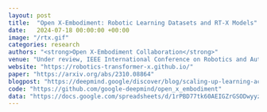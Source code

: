 ```yaml
---
layout: post
title:  "Open X-Embodiment: Robotic Learning Datasets and RT-X Models"
date:   2024-07-18 00:00:00 +00:00
image: "/rtx.gif"
categories: research
authors: "<strong>Open X-Embodiment Collaboration</strong>"
venue: "Under review, IEEE International Conference on Robotics and Automation (ICRA)"
website: "https://robotics-transformer-x.github.io/"
paper: "https://arxiv.org/abs/2310.08864"
blogpost: "https://deepmind.google/discover/blog/scaling-up-learning-across-many-different-robot-types/"
code: "https://github.com/google-deepmind/open_x_embodiment"
data: "https://docs.google.com/spreadsheets/d/1rPBD77tk60AEIGZrGSODwyyzs5FgCU9Uz3h-3_t2A9g/edit#gid=0"
---
```


